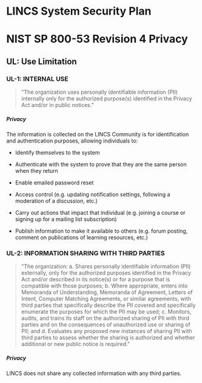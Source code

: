 # LINCS System Security Plan

# NIST SP 800-53 Revision 4 Privacy

## UL: Use Limitation

### UL-1: INTERNAL USE

> "The organization uses personally identifiable information (PII) internally only for the
>       authorized purpose(s) identified in the Privacy Act and/or in public notices."

##### Privacy

The information is collected on the LINCS Community is for identification and
authentication purposes, allowing individuals to:

* Identify themselves to the system

* Authenticate with the system to prove that they are the same person when they
return

* Enable emailed password reset

* Access control (e.g. updating notification settings, following a moderation of a
discussion, etc.)

* Carry out actions that impact that individual (e.g. joining a course or signing up
for a mailing list subscription)

* Publish information to make it available to others (e.g. forum posting, comment on
publications of learning resources, etc.)


### UL-2: INFORMATION SHARING WITH THIRD PARTIES

> "The organization:
>      a.   Shares personally identifiable information (PII) externally, only for
> the authorized purposes
>           identified in the Privacy Act and/or described in its notice(s) or for
> a purpose that is
>           compatible with those purposes;
>      b.   Where appropriate, enters into Memoranda of Understanding, Memoranda
> of Agreement,
>           Letters of Intent, Computer Matching Agreements, or similar agreements,
> with third parties
>           that specifically describe the PII covered and specifically enumerate
> the purposes for which
>           the PII may be used;
>      c.   Monitors, audits, and trains its staff on the authorized sharing of
> PII with third parties and on
>           the consequences of unauthorized use or sharing of PII; and
>      d.   Evaluates any proposed new instances of sharing PII with third parties
> to assess whether the
>           sharing is authorized and whether additional or new public notice is
> required."

##### Privacy

LINCS does not share any collected information with any third parties.



